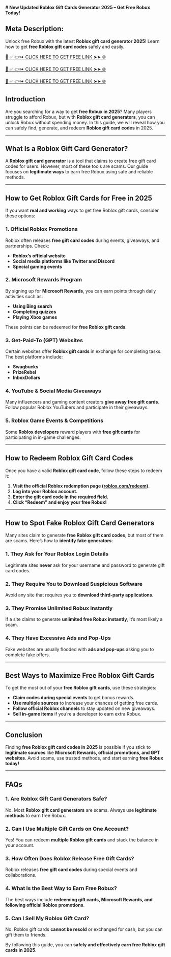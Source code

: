 **# New Updated Roblox Gift Cards Generator 2025 – Get Free Robux Today!**

## **Meta Description:**
Unlock free Robux with the latest **Roblox gift card generator 2025**! Learn how to get **free Roblox gift card codes** safely and easily.

[📌 ✅ 👉⏩ CLICK HERE TO GET FREE LINK ➤➤ 🌐](https://appbitly.com/LNOHj)

[📌 ✅ 👉⏩ CLICK HERE TO GET FREE LINK ➤➤ 🌐](https://appbitly.com/LNOHj)

[📌 ✅ 👉⏩ CLICK HERE TO GET FREE LINK ➤➤ 🌐](https://appbitly.com/LNOHj)

## **Introduction**

Are you searching for a way to get **free Robux in 2025**? Many players struggle to afford Robux, but with **Roblox gift card generators**, you can unlock Robux without spending money. In this guide, we will reveal how you can safely find, generate, and redeem **Roblox gift card codes** in 2025.

---

## **What Is a Roblox Gift Card Generator?**

A **Roblox gift card generator** is a tool that claims to create free gift card codes for users. However, most of these tools are scams. Our guide focuses on **legitimate ways** to earn free Robux using safe and reliable methods.

---

## **How to Get Roblox Gift Cards for Free in 2025**

If you want **real and working** ways to get free Roblox gift cards, consider these options:

### **1. Official Roblox Promotions**
Roblox often releases **free gift card codes** during events, giveaways, and partnerships. Check:
- **Roblox’s official website**
- **Social media platforms like Twitter and Discord**
- **Special gaming events**

### **2. Microsoft Rewards Program**
By signing up for **Microsoft Rewards**, you can earn points through daily activities such as:
- **Using Bing search**
- **Completing quizzes**
- **Playing Xbox games**

These points can be redeemed for **free Roblox gift cards**.

### **3. Get-Paid-To (GPT) Websites**
Certain websites offer **Roblox gift cards** in exchange for completing tasks. The best platforms include:
- **Swagbucks**
- **PrizeRebel**
- **InboxDollars**

### **4. YouTube & Social Media Giveaways**
Many influencers and gaming content creators **give away free gift cards**. Follow popular Roblox YouTubers and participate in their giveaways.

### **5. Roblox Game Events & Competitions**
Some **Roblox developers** reward players with **free gift cards** for participating in in-game challenges.

---

## **How to Redeem Roblox Gift Card Codes**

Once you have a valid **Roblox gift card code**, follow these steps to redeem it:

1. **Visit the official Roblox redemption page ([roblox.com/redeem](https://www.roblox.com/redeem)).**
2. **Log into your Roblox account.**
3. **Enter the gift card code in the required field.**
4. **Click “Redeem” and enjoy your free Robux!**

---

## **How to Spot Fake Roblox Gift Card Generators**

Many sites claim to generate **free Roblox gift card codes**, but most of them are scams. Here’s how to **identify fake generators**:

### **1. They Ask for Your Roblox Login Details**
Legitimate sites **never** ask for your username and password to generate gift card codes.

### **2. They Require You to Download Suspicious Software**
Avoid any site that requires you to **download third-party applications**.

### **3. They Promise Unlimited Robux Instantly**
If a site claims to generate **unlimited free Robux instantly**, it’s most likely a scam.

### **4. They Have Excessive Ads and Pop-Ups**
Fake websites are usually flooded with **ads and pop-ups** asking you to complete fake offers.

---

## **Best Ways to Maximize Free Roblox Gift Cards**

To get the most out of your **free Roblox gift cards**, use these strategies:

- **Claim codes during special events** to get bonus rewards.
- **Use multiple sources** to increase your chances of getting free cards.
- **Follow official Roblox channels** to stay updated on new giveaways.
- **Sell in-game items** if you’re a developer to earn extra Robux.

---

## **Conclusion**

Finding **free Roblox gift card codes in 2025** is possible if you stick to **legitimate sources** like **Microsoft Rewards, official promotions, and GPT websites**. Avoid scams, use trusted methods, and start earning **free Robux today!**

---

## **FAQs**

### **1. Are Roblox Gift Card Generators Safe?**
No. Most **Roblox gift card generators** are scams. Always use **legitimate methods** to earn free Robux.

### **2. Can I Use Multiple Gift Cards on One Account?**
Yes! You can redeem **multiple Roblox gift cards** and stack the balance in your account.

### **3. How Often Does Roblox Release Free Gift Cards?**
Roblox releases **free gift card codes** during special events and collaborations.

### **4. What Is the Best Way to Earn Free Robux?**
The best ways include **redeeming gift cards, Microsoft Rewards, and following official Roblox promotions**.

### **5. Can I Sell My Roblox Gift Card?**
No. Roblox gift cards **cannot be resold** or exchanged for cash, but you can gift them to friends.

By following this guide, you can **safely and effectively earn free Roblox gift cards in 2025**.
